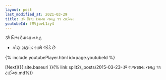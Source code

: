 ```yaml
---
layout: post
last_modified_at: 2021-03-29
title: ૐ વિશ્વ દેવાયા નમહ ૧૧ ટાઈમ્સ
youtubeId: fMVjovL1zy4
---
```

 
 
 ૐ વિશ્વ દેવાયા નમહ  
 
 -  કોણ બ્રહ્માંડ સાથે જોડે છે 
 
  
 
  
 
 
 
 
 
 


{% include youtubePlayer.html id=page.youtubeId %}
 
[Next]({{ site.baseurl }}{% link  split2/_posts/2015-03-23-ૐ લળતક્ષય નમહ ૧૧ ટાઈમ્સ.md%})
 
